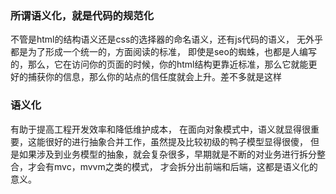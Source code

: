 ### 所谓语义化，就是代码的规范化
不管是html的结构语义还是css的选择器的命名语义，还有js代码的语义，
无外乎都是为了形成一个统一的，方面阅读的标准，
即使是seo的蜘蛛，也都是人编写的，那么，它在访问你的页面的时候，你的html结构更靠近标准，那么它就能更好的捕获你的信息，那么你的站点的信任度就会上升。差不多就是这样

### 语义化
有助于提高工程开发效率和降低维护成本，
在面向对象模式中，语义就显得很重要，这能很好的进行抽象合并工作，虽然提及比较初级的鸭子模型显得很傻，
但是如果涉及到业务模型的抽象，就会复杂很多，早期就是不断的对业务进行拆分整合，才会有mvc，mvvm之类的模式，
才会拆分出前端和后端，这都是语义化的意义。